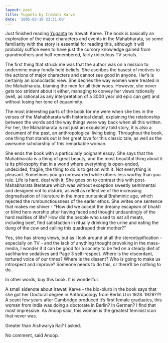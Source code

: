 ```yaml
---
layout: post
title: Yuganta by Irawati Karve
date: '2005-02-19 23:31:00'
---
```


Just finished reading <a href="http://www.fabmall.com/Stores/misc/frmMainFrame.asp?Files=FDL&amp;catalogId=Books&amp;ProductId=8125014241&amp;ActualCatalog=Books" target="_blank">Yuganta</a> by Irawati Karve. The book is basically an exploration of the major characters and events in the Mahabharata, so some familiarity with the story is essential for reading this, although it will probably suffice even to have just the cursory knowledge gained from grandmothers and half remembered, fairly ridiculous TV serials.<p> The first thing that struck me was that the author was on a mission to undermine many fondly held beliefs. She ascribes the basest of motives to the actions of major characters and cannot see good in anyone. Her&rsquo;s is certainly an iconoclastic view. She decries the way women were treated in the Mahabharata, blaming the men for all their woes. However, she never gets too strident about it either, managing to convey her views rationally (well, as rational as any interpretation of a 3000 year old epic can get) and without losing her tone of equanimity.</p><p>The most interesting parts of the book for me were when she ties in the verses of the Mahabharata with historical detail, explaining the relationship between the words and the way things were way back when all this written. For her, the Mahabharata is not just an exquisitely told story, it is also a document of the past, an anthropological living being. Throughout the book, one thing that stands out is her great love for this classic tale, as well as the awesome scholarship of this remarkable woman.</p><p>She ends the book with a particularly poignant essay. She says that the Mahabharata is a thing of great beauty, and the most beautiful thing about it is its philosophy that in a world where everything is open-ended, undecided, fragile, the thing to do is to get on with it. Not everything is pleasant. Sometimes you go unrewarded while others less worthy than you rule. Life is hard, deal with it. She goes on to contrast this with post-Mahabharata literature which was without exception sweetly sentimental and designed not to disturb, as well as reflective of the increasing dogmatisation of literature in the more puritanical Brahminic age, which rejected the rumbunctiousness of the earler ethos. She writes one sentence that makes me shiver - &ldquo;How did we accept the dreamy escapism of bhakti or blind hero worship after having faced and thought undauntingly of the hard realities of life? How did the people who used to eat all meats, including beef, find satisfaction in ritually drinking the urine and eating the dung of the cow and calling this quadruped their mother?&rdquo;

Yes, she has strong views, but as I look around at all the stereotypification - especially on TV - and the lack of anything thought provoking in the mass-media, I wonder if it can be good for a society to be fed on a steady diet of sachharine sedatives and Page 3 self-respect. Where is the discordant, tortured voice of our times? Where is the dissent? Who is going to make us introspect and improve? Someone needs to do this, or there&rsquo;ll be nothing to do.

In other words, buy this book. It is wonderful.

A small sidenote about Irawati Karve - the bio-blurb in the book says that she got her Doctoral degree in Anthropology from Berlin U in 1928. 1928?!?! A scant few years after Cambridge produced it&rsquo;s first female graduates, this woman from India was doing a doctorate in Berlin? In German? I find that most impressive. As Anoop said, this woman is the greatest feminist icon that never was.

Greater than Aishwarya Rai? I asked.

No comment, said Anoop. </p>